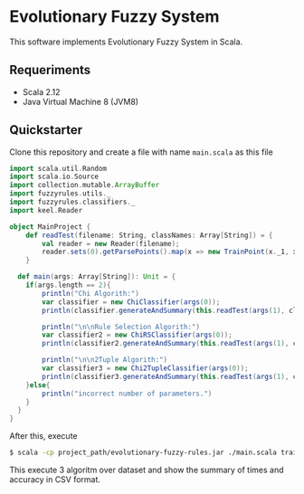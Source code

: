 # Evolutionary Fuzzy System
This software implements Evolutionary Fuzzy System in Scala.
## Requeriments
- Scala 2.12
- Java Virtual Machine 8 (JVM8)
## Quickstarter
Clone this repository and create a file with name `main.scala` as this file
```scala
import scala.util.Random
import scala.io.Source
import collection.mutable.ArrayBuffer
import fuzzyrules.utils._
import fuzzyrules.classifiers._
import keel.Reader

object MainProject {
    def readTest(filename: String, classNames: Array[String]) = {
        val reader = new Reader(filename);
        reader.sets(0).getParsePoints().map(x => new TrainPoint(x._1, x._2));
    }

  def main(args: Array[String]): Unit = {
    if(args.length == 2){   
        println("Chi Algorith:")
        var classifier = new ChiClassifier(args(0));
        println(classifier.generateAndSummary(this.readTest(args(1), classifier.getKBase().getClassNames()), "Penalized_Certainty_Factor"));

        println("\n\nRule Selection Algorith:")
        var classifier2 = new ChiRSClassifier(args(0));
        println(classifier2.generateAndSummary(this.readTest(args(1), classifier2.getKBase().getClassNames()), "Penalized_Certainty_Factor"));

        println("\n\n2Tuple Algorith:")
        var classifier3 = new Chi2TupleClassifier(args(0));
        println(classifier3.generateAndSummary(this.readTest(args(1), classifier3.getKBase().getClassNames()), "Penalized_Certainty_Factor"));
    }else{
        println("incorrect number of parameters.")
    }
  }
}
```

After this, execute 
```sh
$ scala -cp project_path/evolutionary-fuzzy-rules.jar ./main.scala train_set_path.dat test_set_path.dat
```

This execute 3 algoritm over dataset and show the summary of times and accuracy in CSV format.
